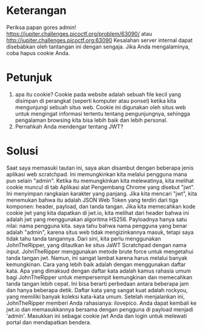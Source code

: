 # Keterangan
Periksa papan gores admin! https://jupiter.challenges.picoctf.org/problem/63090/ atau http://jupiter.challenges.picoctf.org:63090
Kesalahan server internal dapat disebabkan oleh tantangan ini dengan sengaja. Jika Anda mengalaminya, coba hapus cookie Anda.


# Petunjuk
1. apa itu cookie?
Cookie pada website adalah sebuah file kecil yang disimpan di perangkat (seperti komputer atau ponsel) ketika kita mengunjungi sebuah situs web. 
Cookie ini digunakan oleh situs web untuk mengingat informasi tertentu tentang pengunjungnya, sehingga pengalaman browsing kita bisa lebih baik dan lebih personal.
2. Pernahkah Anda mendengar tentang JWT?

# Solusi
Saat saya memasuki tautan ini, saya akan disambut dengan beberapa jenis aplikasi web scratchpad. Ini memungkinkan kita melalui pengguna mana pun selain "admin". 
Ketika itu memungkinkan kita melewatinya, kita melihat cookie muncul di tab Aplikasi alat Pengembang Chrome yang disebut "jwt". Ini menyimpan rangkaian karakter yang panjang. 
Jika kita mencari "jwt", kita menemukan bahwa itu adalah JSON Web Token yang terdiri dari tiga komponen: header, payload, dan tanda tangan. Jika kita memecahkan kode cookie jwt yang kita dapatkan di jwt.io, 
kita melihat dari header bahwa ini adalah jwt yang menggunakan algoritma HS256. Payloadnya hanya satu nilai: nama pengguna kita. saya tahu bahwa nama pengguna yang benar adalah "admin", 
karena situs web tidak mengizinkannya masuk, tetapi saya tidak tahu tanda tangannya. Dari sini, kita perlu menggunakan JohnTheRipper, yang ditautkan ke situs JaWT Scratchpad dengan nama input. 
JohnTheRipper menggunakan metode brute force untuk mengetahui tanda tangan jwt. Namun, ini sangat lambat karena harus melalui banyak kemungkinan. Cara yang lebih baik adalah dengan menggunakan daftar kata. 
Apa yang dimaksud dengan daftar kata adalah kamus rahasia umum bagi JohnTheRipper untuk mempersempit kemungkinan dan memecahkan tanda tangan lebih cepat. Ini bisa berarti perbedaan antara beberapa jam dan hanya beberapa detik.
Daftar kata yang sangat kuat adalah rockyou, yang memiliki banyak koleksi kata-kata umum. Setelah menjalankan ini, JohnTheRipper memberi Anda rahasianya: ilovepico. Anda dapat kembali ke jwt.io dan memasukkannya bersama dengan pengguna di payload menjadi 'admin'. 
Masukkan ini sebagai cookie jwt Anda dan login untuk melewati portal dan mendapatkan bendera.



